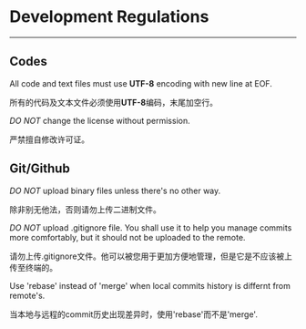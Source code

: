 # Development Regulations
---
## Codes
All code and text files must use **UTF-8** encoding with new line at EOF.

所有的代码及文本文件必须使用**UTF-8**编码，末尾加空行。

*DO NOT* change the license without permission.

严禁擅自修改许可证。

## Git/Github
*DO NOT* upload binary files unless there's no other way.

除非别无他法，否则请勿上传二进制文件。

*DO NOT* upload .gitignore file. You shall use it to help you manage commits more comfortably, but it should not be uploaded to the remote.

请勿上传.gitignore文件。他可以被您用于更加方便地管理，但是它是不应该被上传至终端的。

Use 'rebase' instead of 'merge' when local commits history is differnt from remote's.

当本地与远程的commit历史出现差异时，使用'rebase'而不是'merge'.
